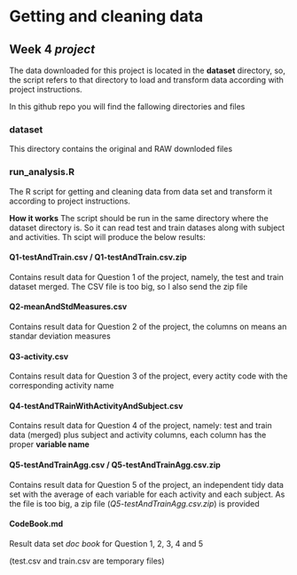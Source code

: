 Getting and cleaning data
=========================
Week 4 *project*
----------------
The data downloaded for this project is located in the **dataset** directory, so, the script refers
to that directory to load and transform data according with project instructions.

In this github repo you will find the fallowing directories and files

### dataset
This directory contains the original and RAW downloded files

### run_analysis.R
The R script for getting and cleaning data from data set and transform it according to project instructions.

**How it works**
The script should be run in the same directory where the dataset directory is. So it can read test and train
datases along with subject and activities. Th scipt will produce the below results:

#### Q1-testAndTrain.csv / Q1-testAndTrain.csv.zip
Contains result data for Question 1 of the project, namely, the test and train dataset merged. The CSV file
is too big, so I also send the zip file

#### Q2-meanAndStdMeasures.csv
Contains result data for Question 2 of the project, the columns on means an standar deviation measures

#### Q3-activity.csv
Contains result data for Question 3 of the project, every actity code with the corresponding activity name

#### Q4-testAndTRainWithActivityAndSubject.csv
Contains result data for Question 4 of the project, namely: test and train data (merged) plus subject
and activity columns, each column has the proper **variable name**

#### Q5-testAndTrainAgg.csv / Q5-testAndTrainAgg.csv.zip
Contains result data for Question 5 of the project, an independent tidy data set with the average of 
each variable for each activity and each subject. As the file is too big, a zip file (*Q5-testAndTrainAgg.csv.zip*)
is provided

#### CodeBook.md
Result data set *doc book* for Question 1, 2, 3, 4 and 5

(test.csv and train.csv are temporary files)
